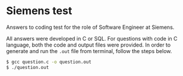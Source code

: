 # Siemens test

Answers to coding test for the role of Software Engineer at Siemens.

All answers were developed in C or SQL. For questions with code in C language, both the code and output files were provided. In order to generate and run the `.out` file from terminal, follow the steps below.

```bash
$ gcc question.c -o question.out
$ ./question.out
```
